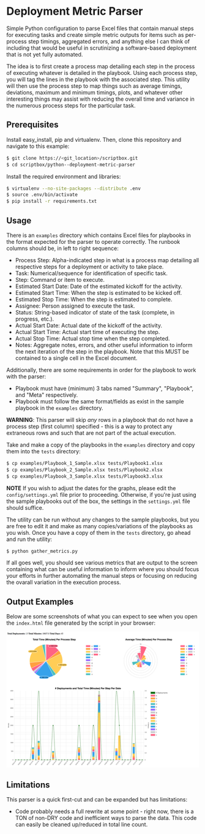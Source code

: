 # Deployment Metric Parser

Simple Python configuration to parse Excel files that contain manual steps for executing tasks and
create simple metric outputs for items such as per-process step timings, aggregated errors, and
anything else I can think of including that would be useful in scrutinizing a software-based
deployment that is not yet fully automated.

The idea is to first create a process map detailing each step in the process of executing whatever
is detailed in the playbook. Using each process step, you will tag the lines in the playbook with
the associated step. This utility will then use the process step to map things such as average
timings, deviations, maximum and minimum timings, plots, and whatever other interesting things
may assist with reducing the overall time and variance in the numerous process steps for the
particular task.

## Prerequisites

Install easy_install, pip and virtualenv. Then, clone this repository and navigate to this example:

```bash
$ git clone https://<git_location>/scriptbox.git
$ cd scriptbox/python--deployment-metric-parser
```

Install the required environment and libraries:

```bash
$ virtualenv --no-site-packages --distribute .env
$ source .env/bin/activate
$ pip install -r requirements.txt
```

## Usage

There is an `examples` directory which contains Excel files for playbooks in the format expected
for the parser to operate correctly. The runbook columns should be, in left to right sequence:

* Process Step: Alpha-indicated step in what is a process map detailing all respective steps
for a deployment or activity to take place.
* Task: Numerical/sequence for identification of specific task.
* Step: Command or item to execute.
* Estimated Start Date: Date of the estimated kickoff for the activity.
* Estimated Start Time: When the step is estimated to be kicked off.
* Estimated Stop Time: When the step is estimated to complete.
* Assignee: Person assigned to execute the task.
* Status: String-based indicator of state of the task (complete, in progress, etc.).
* Actual Start Date: Actual date of the kickoff of the activity.
* Actual Start Time: Actual start time of executing the step.
* Actual Stop Time: Actual stop time when the step completed.
* Notes: Aggregate notes, errors, and other useful information to inform the next iteration of
the step in the playbook. Note that this MUST be contained to a single cell in the Excel document.

Additionally, there are some requirements in order for the playbook to work with the parser:

* Playbook must have (minimum) 3 tabs named "Summary", "Playbook", and "Meta" respectively.
* Playbook must follow the same format/fields as exist in the sample playbook in the `examples`
directory.

**WARNING**: This parser will skip *any* rows in a playbook that do not have a process step (first
column) specified - this is a way to protect any extraneous rows and such that are not part of the
actual execution.

Take and make a copy of the playbooks in the `examples` directory and copy them into the `tests`
directory:

```bash
$ cp examples/Playbook_1_Sample.xlsx tests/Playbook1.xlsx
$ cp examples/Playbook_2_Sample.xlsx tests/Playbook2.xlsx
$ cp examples/Playbook_3_Sample.xlsx tests/Playbook3.xlsx
```

**NOTE** If you wish to adjust the dates for the graphs, please edit the `config/settings.yml` file
prior to proceeding. Otherwise, if you're just using the sample playbooks out of the box, the settings
in the `settings.yml` file should suffice.

The utility can be run without any changes to the sample playbooks, but you are free to edit it and
make as many copies/variations of the playbooks as you wish. Once you have a copy of them in the
`tests` directory, go ahead and run the utility:

```bash
$ python gather_metrics.py
```

If all goes well, you should see various metrics that are output to the screen containing what can
be useful information to inform where you should focus your efforts in further automating the manual
steps or focusing on reducing the ovarall variation in the execution process.

## Output Examples

Below are some screenshots of what you can expect to see when you open the `index.html` file generated
by the script in your browser:

![Graphs](img/graphs.png "Graphs")

## Limitations

This parser is a quick first-cut and can be expanded but has limitations:

* Code probably needs a full rewrite at some point - right now, there is a TON of non-DRY code and
inefficient ways to parse the data. This code can easily be cleaned up/reduced in total line count.
